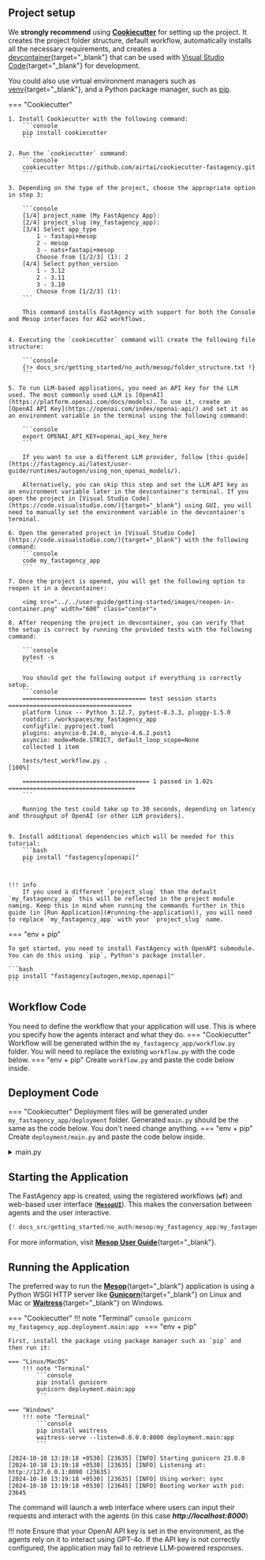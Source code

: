 ## Project setup

We **strongly recommend** using [**Cookiecutter**](../../user-guide/cookiecutter/index.md) for setting up the project. It creates the project folder structure, default workflow, automatically installs all the necessary requirements, and creates a [devcontainer](https://code.visualstudio.com/docs/devcontainers/containers){target="_blank"} that can be used with [Visual Studio Code](https://code.visualstudio.com/){target="_blank"} for development.

You could also use virtual environment managers such as [venv](https://docs.python.org/3/library/venv.html){target="_blank"}, and a Python package manager, such as [pip](https://en.wikipedia.org/wiki/Pip_(package_manager)).


=== "Cookiecutter"

    1. Install Cookiecutter with the following command:
        ```console
        pip install cookiecutter
        ```

    2. Run the `cookiecutter` command:
        ```console
        cookiecutter https://github.com/airtai/cookiecutter-fastagency.git
        ```

    3. Depending on the type of the project, choose the appropriate option in step 3:

        ```console
        [1/4] project_name (My FastAgency App):
        [2/4] project_slug (my_fastagency_app):
        [3/4] Select app_type
            1 - fastapi+mesop
            2 - mesop
            3 - nats+fastapi+mesop
            Choose from [1/2/3] (1): 2
        [4/4] Select python_version
            1 - 3.12
            2 - 3.11
            3 - 3.10
            Choose from [1/2/3] (1):
        ```

        This command installs FastAgency with support for both the Console and Mesop interfaces for AG2 workflows.


    4. Executing the `cookiecutter` command will create the following file structure:

        ```console
        {!> docs_src/getting_started/no_auth/mesop/folder_structure.txt !}
        ```

    5. To run LLM-based applications, you need an API key for the LLM used. The most commonly used LLM is [OpenAI](https://platform.openai.com/docs/models). To use it, create an [OpenAI API Key](https://openai.com/index/openai-api/) and set it as an environment variable in the terminal using the following command:

        ```console
        export OPENAI_API_KEY=openai_api_key_here
        ```

        If you want to use a different LLM provider, follow [this guide](https://fastagency.ai/latest/user-guide/runtimes/autogen/using_non_openai_models/).

        Alternatively, you can skip this step and set the LLM API key as an environment variable later in the devcontainer's terminal. If you open the project in [Visual Studio Code](https://code.visualstudio.com/){target="_blank"} using GUI, you will need to manually set the environment variable in the devcontainer's terminal.

    6. Open the generated project in [Visual Studio Code](https://code.visualstudio.com/){target="_blank"} with the following command:
        ```console
        code my_fastagency_app
        ```

    7. Once the project is opened, you will get the following option to reopen it in a devcontainer:

        <img src="../../user-guide/getting-started/images/reopen-in-container.png" width="600" class="center">

    8. After reopening the project in devcontainer, you can verify that the setup is correct by running the provided tests with the following command:

        ```console
        pytest -s
        ```

        You should get the following output if everything is correctly setup.
        ```console
        =================================== test session starts ===================================
        platform linux -- Python 3.12.7, pytest-8.3.3, pluggy-1.5.0
        rootdir: /workspaces/my_fastagency_app
        configfile: pyproject.toml
        plugins: asyncio-0.24.0, anyio-4.6.2.post1
        asyncio: mode=Mode.STRICT, default_loop_scope=None
        collected 1 item

        tests/test_workflow.py .                                                            [100%]

        ==================================== 1 passed in 1.02s ====================================
        ```

        Running the test could take up to 30 seconds, depending on latency and throughput of OpenAI (or other LLM providers).


    9. Install additional dependencies which will be needed for this tutorial:
        ```bash
        pip install "fastagency[openapi]"
        ```


    !!! info
        If you used a different `project_slug` than the default `my_fastagency_app` this will be reflected in the project module naming. Keep this in mind when running the commands further in this guide (in [Run Application](#running-the-application)), you will need to replace `my_fastagency_app` with your `project_slug` name.


=== "env + pip"

    To get started, you need to install FastAgency with OpenAPI submodule. You can do this using `pip`, Python's package installer.

    ```bash
    pip install "fastagency[autogen,mesop,openapi]"
    ```

## Workflow Code
You need to define the workflow that your application will use. This is where you specify how the agents interact and what they do.
=== "Cookiecutter"
    Workflow will be generated within the `my_fastagency_app/workflow.py` folder. You will need to replace the existing `workflow.py` with the code below.
=== "env + pip"
    Create `workflow.py` and paste the code below inside.


## Deployment Code
=== "Cookiecutter"
    Deployment files will be generated under `my_fastagency_app/deployment` folder. Generated `main.py` should be the same as the code below. You don't need change anything.
=== "env + pip"
    Create `deployment/main.py` and paste the code below inside.

<details>
<summary>main.py</summary>
```python
{! docs_src/getting_started/no_auth/mesop/my_fastagency_app/my_fastagency_app/deployment/main.py [ln:1-10] !}
```

</details>


## Starting the Application

The FastAgency app is created, using the registered workflows (**`wf`**) and web-based user interface ([**`MesopUI`**](../../api/fastagency/ui/mesop/MesopUI.md)). This makes the conversation between agents and the user interactive.

```python
{! docs_src/getting_started/no_auth/mesop/my_fastagency_app/my_fastagency_app/deployment/main.py [ln:6-10] !}
```

For more information, visit [**Mesop User Guide**](../../user-guide/ui/mesop/basics.md){target="_blank"}.


## Running the Application

The preferred way to run the [**Mesop**](https://google.github.io/mesop/){target="_blank"} application is using a Python WSGI HTTP server like [**Gunicorn**](https://gunicorn.org/){target="_blank"} on Linux and Mac or [**Waitress**](https://docs.pylonsproject.org/projects/waitress/en/stable/){target="_blank"} on Windows.

=== "Cookiecutter"
    !!! note "Terminal"
        ```console
        gunicorn my_fastagency_app.deployment.main:app
        ```
=== "env + pip"

    First, install the package using package manager such as `pip` and then run it:

    === "Linux/MacOS"
        !!! note "Terminal"
            ```console
            pip install gunicorn
            gunicorn deployment.main:app
            ```

    === "Windows"
        !!! note "Terminal"
            ```console
            pip install waitress
            waitress-serve --listen=0.0.0.0:8000 deployment.main:app
            ```

```console
[2024-10-10 13:19:18 +0530] [23635] [INFO] Starting gunicorn 23.0.0
[2024-10-10 13:19:18 +0530] [23635] [INFO] Listening at: http://127.0.0.1:8000 (23635)
[2024-10-10 13:19:18 +0530] [23635] [INFO] Using worker: sync
[2024-10-10 13:19:18 +0530] [23645] [INFO] Booting worker with pid: 23645
```

The command will launch a web interface where users can input their requests and interact with the agents (in this case ***http://localhost:8000***)

!!! note
    Ensure that your OpenAI API key is set in the environment, as the agents rely on it to interact using GPT-4o. If the API key is not correctly configured, the application may fail to retrieve LLM-powered responses.
